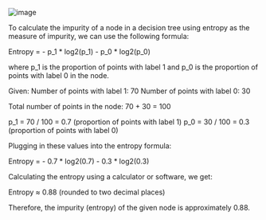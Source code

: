![image](https://user-images.githubusercontent.com/89120960/234196590-6324b9d9-d065-44f1-8c37-6d0ad3551ec0.png)


To calculate the impurity of a node in a decision tree using entropy as the measure of impurity, we can use the following formula:

Entropy = - p_1 * log2(p_1) - p_0 * log2(p_0)

where p_1 is the proportion of points with label 1 and p_0 is the proportion of points with label 0 in the node.

Given:
Number of points with label 1: 70
Number of points with label 0: 30

Total number of points in the node: 70 + 30 = 100

p_1 = 70 / 100 = 0.7 (proportion of points with label 1)
p_0 = 30 / 100 = 0.3 (proportion of points with label 0)

Plugging in these values into the entropy formula:

Entropy = - 0.7 * log2(0.7) - 0.3 * log2(0.3)

Calculating the entropy using a calculator or software, we get:

Entropy ≈ 0.88 (rounded to two decimal places)

Therefore, the impurity (entropy) of the given node is approximately 0.88.
